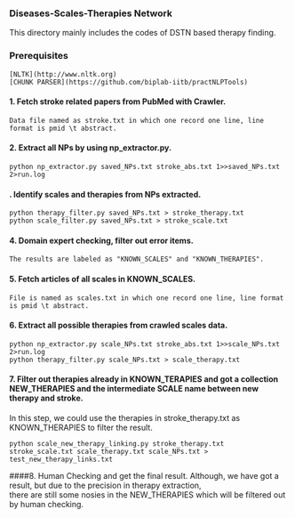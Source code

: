 ### Diseases-Scales-Therapies Network
This directory mainly includes the codes of DSTN based therapy finding.

### Prerequisites
	[NLTK](http://www.nltk.org)  
	[CHUNK PARSER](https://github.com/biplab-iitb/practNLPTools) 



#### 1. Fetch stroke related papers from PubMed with Crawler. 
	Data file named as stroke.txt in which one record one line, line format is pmid \t abstract.
#### 2. Extract all NPs by using np_extractor.py. 
	python np_extractor.py saved_NPs.txt stroke_abs.txt 1>>saved_NPs.txt 2>run.log 
#### . Identify scales and therapies from NPs extracted. 
	python therapy_filter.py saved_NPs.txt > stroke_therapy.txt 
	python scale_filter.py saved_NPs.txt > stroke_scale.txt
#### 4. Domain expert checking, filter out error items.
	The results are labeled as "KNOWN_SCALES" and "KNOWN_THERAPIES".

#### 5. Fetch articles of all scales in KNOWN_SCALES.
	File is named as scales.txt in which one record one line, line format is pmid \t abstract.

#### 6. Extract all possible therapies from crawled scales data.
	python np_extractor.py scale_NPs.txt stroke_abs.txt 1>>scale_NPs.txt 2>run.log 
	python therapy_filter.py scale_NPs.txt > scale_therapy.txt 

#### 7. Filter out therapies already in KNOWN_TERAPIES and got a collection NEW_THERAPIES and the intermediate SCALE name between new therapy and stroke.
In this step, we could use the therapies in stroke_therapy.txt as KNOWN_THERAPIES to filter the result. 

	python scale_new_therapy_linking.py stroke_therapy.txt stroke_scale.txt scale_therapy.txt scale_NPs.txt > test_new_therapy_links.txt 


####8. Human Checking and get the final result.
	Although, we have got a result, but due to the precision in therapy extraction,  
	there are still some nosies in the NEW_THERAPIES which will be filtered out by human checking. 